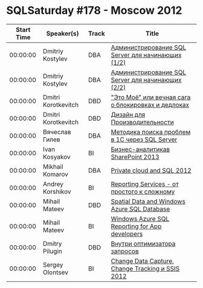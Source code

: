 # SQLSaturday #178 - Moscow 2012
Start Time|Speaker(s)|Track|Title
---|---|---|---
00:00:00|Dmitriy Kostylev|DBA|[Администрирование SQL Server для начинающих (1/2)](13049.md)
00:00:00|Dmitriy Kostylev|DBA|[Администрирование SQL Server для начинающих (2/2)](13050.md)
00:00:00|Dmitri Korotkevitch|DBD|["Это Моё" или вечная сага о блокировках и дедлоках](13266.md)
00:00:00|Dmitri Korotkevitch|DBD|[Дизайн для Производительности](13267.md)
00:00:00|Вячеслав Гилев|DBA|[Методика поиска проблем в 1С через SQL Server](14636.md)
00:00:00|Ivan Kosyakov|BI|[Бизнес-аналитикав SharePoint 2013](15453.md)
00:00:00|Mikhail Komarov|DBA|[Private cloud and SQL 2012](18665.md)
00:00:00|Andrey Korshikov|BI|[Reporting Services - от простого к сложному](18814.md)
00:00:00|Mihail Mateev|DBD|[Spatial Data and Windows Azure SQL Database](20270.md)
00:00:00|Mihail Mateev|BI|[Windows Azure SQL Reporting for App developers](20271.md)
00:00:00|Dmitry Pilugin|DBD|[Внутри оптимизатора запросов](22164.md)
00:00:00|Sergey Olontsev|BI|[Change Data Capture, Change Tracking и SSIS 2012](24364.md)
